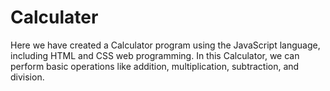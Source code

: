 # Calculater
Here we have created a Calculator program using the JavaScript language, including HTML and CSS web programming. In this Calculator, we can perform basic operations like addition, multiplication, subtraction, and division.


